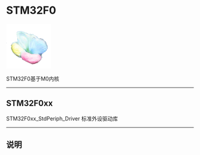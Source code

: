 ﻿
# STM32F0

[![sites](docs/mcuyun.png)](http://www.mcuyun.com)

STM32F0基于M0内核


---

## STM32F0xx

STM32F0xx_StdPeriph_Driver 标准外设驱动库

---

## 说明




